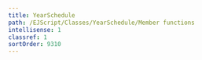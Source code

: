 ```yaml
---
title: YearSchedule
path: /EJScript/Classes/YearSchedule/Member functions
intellisense: 1
classref: 1
sortOrder: 9310
---
```





